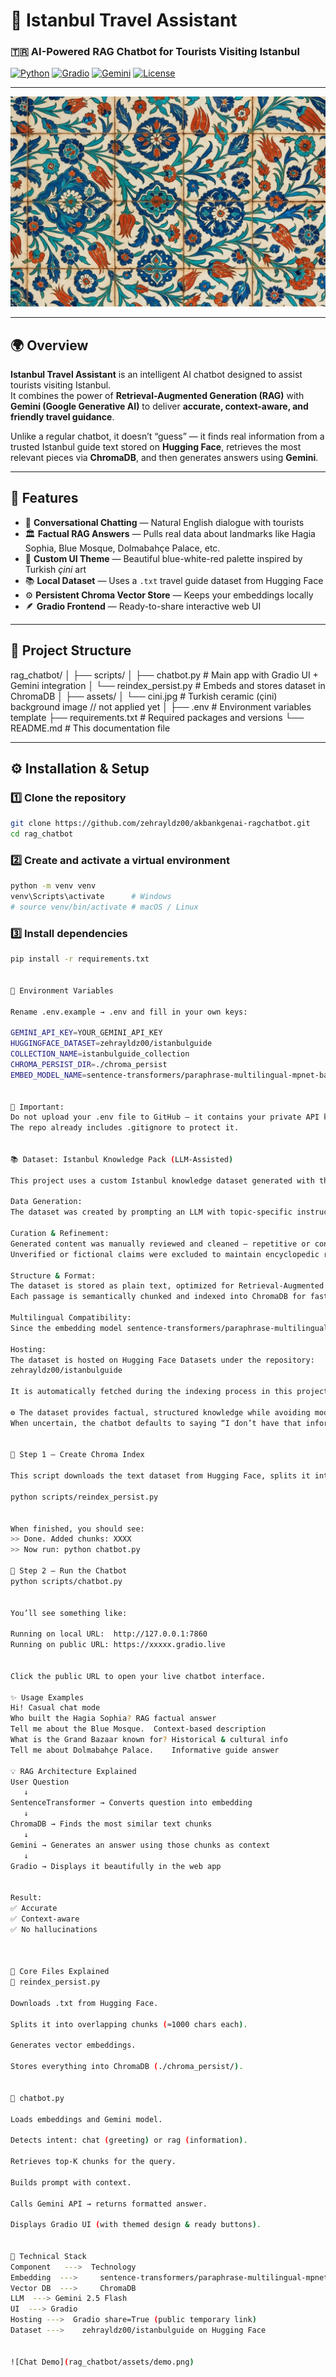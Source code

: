 ﻿# 🧭 Istanbul Travel Assistant
### 🇹🇷 AI-Powered RAG Chatbot for Tourists Visiting Istanbul  

[![Python](https://img.shields.io/badge/Python-3.10+-blue.svg)]()
[![Gradio](https://img.shields.io/badge/UI-Gradio%204.x-green.svg)]()
[![Gemini](https://img.shields.io/badge/LLM-Gemini%202.5-orange.svg)]()
[![License](https://img.shields.io/badge/License-MIT-yellow.svg)]()

---

![Header](assets/cini.jpg)

---

## 🌍 Overview

**Istanbul Travel Assistant** is an intelligent AI chatbot designed to assist tourists visiting Istanbul.  
It combines the power of **Retrieval-Augmented Generation (RAG)** with **Gemini (Google Generative AI)** to deliver **accurate, context-aware, and friendly travel guidance**.  

Unlike a regular chatbot, it doesn’t “guess” — it finds real information from a trusted Istanbul guide text stored on **Hugging Face**, retrieves the most relevant pieces via **ChromaDB**, and then generates answers using **Gemini**.

---

## 🧠 Features

- 💬 **Conversational Chatting** — Natural English dialogue with tourists  
- 🏛 **Factual RAG Answers** — Pulls real data about landmarks like Hagia Sophia, Blue Mosque, Dolmabahçe Palace, etc.  
- 🌈 **Custom UI Theme** — Beautiful blue-white-red palette inspired by Turkish *çini* art  
- 📚 **Local Dataset** — Uses a `.txt` travel guide dataset from Hugging Face  
- ⚙️ **Persistent Chroma Vector Store** — Keeps your embeddings locally  
- 🪶 **Gradio Frontend** — Ready-to-share interactive web UI  

---

## 🧩 Project Structure
rag_chatbot/
│
├── scripts/
│ ├── chatbot.py # Main app with Gradio UI + Gemini integration
│ └── reindex_persist.py # Embeds and stores dataset in ChromaDB
│
├── assets/
│ └── cini.jpg # Turkish ceramic (çini) background image // not applied yet
│
├── .env # Environment variables template
├── requirements.txt # Required packages and versions
└── README.md # This documentation file


---

## ⚙️ Installation & Setup

### 1️⃣ Clone the repository
```bash
git clone https://github.com/zehrayldz00/akbankgenai-ragchatbot.git
cd rag_chatbot

```

### 2️⃣ Create and activate a virtual environment
```bash
python -m venv venv
venv\Scripts\activate      # Windows
# source venv/bin/activate # macOS / Linux

```

### 3️⃣ Install dependencies
```bash
pip install -r requirements.txt


🔐 Environment Variables

Rename .env.example → .env and fill in your own keys:

GEMINI_API_KEY=YOUR_GEMINI_API_KEY
HUGGINGFACE_DATASET=zehrayldz00/istanbulguide
COLLECTION_NAME=istanbulguide_collection
CHROMA_PERSIST_DIR=./chroma_persist
EMBED_MODEL_NAME=sentence-transformers/paraphrase-multilingual-mpnet-base-v2


🧩 Important:
Do not upload your .env file to GitHub — it contains your private API key.
The repo already includes .gitignore to protect it.


📚 Dataset: Istanbul Knowledge Pack (LLM-Assisted)

This project uses a custom Istanbul knowledge dataset generated with the help of a Large Language Model (LLM) to provide rich, accurate, and diverse contextual information about Istanbul.

Data Generation:
The dataset was created by prompting an LLM with topic-specific instructions to produce high-quality content about Istanbul’s history, architecture, culture, local tips, and travel logistics (e.g., transportation, visiting hours, ticket information, nearby attractions).

Curation & Refinement:
Generated content was manually reviewed and cleaned — repetitive or conflicting information was removed, text was normalized for consistent formatting, and factual accuracy was prioritized.
Unverified or fictional claims were excluded to maintain encyclopedic reliability.

Structure & Format:
The dataset is stored as plain text, optimized for Retrieval-Augmented Generation (RAG) workflows.
Each passage is semantically chunked and indexed into ChromaDB for fast retrieval.

Multilingual Compatibility:
Since the embedding model sentence-transformers/paraphrase-multilingual-mpnet-base-v2 is multilingual, the system can effectively handle both English and Turkish user queries.

Hosting:
The dataset is hosted on Hugging Face Datasets under the repository:
zehrayldz00/istanbulguide

It is automatically fetched during the indexing process in this project.

⚙️ The dataset provides factual, structured knowledge while avoiding model hallucination.
When uncertain, the chatbot defaults to saying “I don’t have that information in the guide,” ensuring safety and reliability.


🧮 Step 1 — Create Chroma Index

This script downloads the text dataset from Hugging Face, splits it into small chunks, and stores their embeddings locally.

python scripts/reindex_persist.py


When finished, you should see:
>> Done. Added chunks: XXXX
>> Now run: python chatbot.py

💬 Step 2 — Run the Chatbot
python scripts/chatbot.py


You’ll see something like:

Running on local URL:  http://127.0.0.1:7860
Running on public URL: https://xxxxx.gradio.live


Click the public URL to open your live chatbot interface.

✨ Usage Examples
Hi!	Casual chat mode
Who built the Hagia Sophia?	RAG factual answer
Tell me about the Blue Mosque.	Context-based description
What is the Grand Bazaar known for?	Historical & cultural info
Tell me about Dolmabahçe Palace.	Informative guide answer

💡 RAG Architecture Explained
User Question
   ↓
SentenceTransformer → Converts question into embedding
   ↓
ChromaDB → Finds the most similar text chunks
   ↓
Gemini → Generates an answer using those chunks as context
   ↓
Gradio → Displays it beautifully in the web app


Result:
✅ Accurate
✅ Context-aware
✅ No hallucinations



📘 Core Files Explained
🔹 reindex_persist.py

Downloads .txt from Hugging Face.

Splits it into overlapping chunks (≈1000 chars each).

Generates vector embeddings.

Stores everything into ChromaDB (./chroma_persist/).


🔹 chatbot.py

Loads embeddings and Gemini model.

Detects intent: chat (greeting) or rag (information).

Retrieves top-K chunks for the query.

Builds prompt with context.

Calls Gemini API → returns formatted answer.

Displays Gradio UI (with themed design & ready buttons).


🧱 Technical Stack
Component	--->  Technology
Embedding  ---> 	sentence-transformers/paraphrase-multilingual-mpnet-base-v2
Vector DB  ---> 	ChromaDB
LLM	 ---> Gemini 2.5 Flash
UI	---> Gradio
Hosting	--->  Gradio share=True (public temporary link)
Dataset ---> 	zehrayldz00/istanbulguide on Hugging Face


![Chat Demo](rag_chatbot/assets/demo.png)




